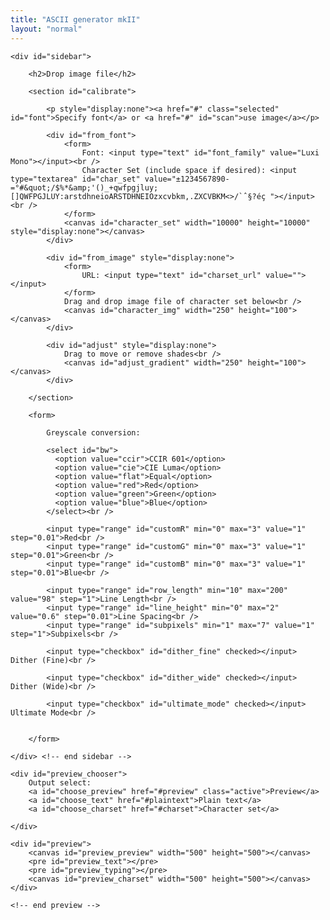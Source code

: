 ```yaml
---
title: "ASCII generator mkII"
layout: "normal"
---
```


<div id="container">

	<div id="sidebar">

		<h2>Drop image file</h2>

		<section id="calibrate">

			<p style="display:none"><a href="#" class="selected" id="font">Specify font</a> or <a href="#" id="scan">use image</a></p>

			<div id="from_font">
				<form>
					Font: <input type="text" id="font_family" value="Luxi Mono"></input><br />
					Character Set (include space if desired): <input type="textarea" id="char_set" value="±1234567890-=°#&quot;/$%*&amp;'()_+qwfpgjluy;[]QWFPGJLUY:arstdhneioARSTDHNEIOzxcvbkm,.ZXCVBKM<>/`ˆ§?éç "></input><br />			
				</form>
				<canvas id="character_set" width="10000" height="10000" style="display:none"></canvas>
			</div>

			<div id="from_image" style="display:none">
				<form>
					URL: <input type="text" id="charset_url" value=""></input>
				</form>
				Drag and drop image file of character set below<br />
				<canvas id="character_img" width="250" height="100"></canvas>
			</div>

			<div id="adjust" style="display:none">
				Drag to move or remove shades<br />
				<canvas id="adjust_gradient" width="250" height="100"></canvas>
			</div>

		</section>

		<form>

			Greyscale conversion: 

			<select id="bw">
			  <option value="ccir">CCIR 601</option>
			  <option value="cie">CIE Luma</option>
			  <option value="flat">Equal</option>
			  <option value="red">Red</option>
			  <option value="green">Green</option>
			  <option value="blue">Blue</option>
			</select><br />

			<input type="range" id="customR" min="0" max="3" value="1" step="0.01">Red<br />
			<input type="range" id="customG" min="0" max="3" value="1" step="0.01">Green<br />
			<input type="range" id="customB" min="0" max="3" value="1" step="0.01">Blue<br />

			<input type="range" id="row_length" min="10" max="200" value="98" step="1">Line Length<br />
			<input type="range" id="line_height" min="0" max="2" value="0.6" step="0.01">Line Spacing<br />
			<input type="range" id="subpixels" min="1" max="7" value="1" step="1">Subpixels<br />

			<input type="checkbox" id="dither_fine" checked></input> Dither (Fine)<br />

			<input type="checkbox" id="dither_wide" checked></input> Dither (Wide)<br />

			<input type="checkbox" id="ultimate_mode" checked></input> Ultimate Mode<br />


		</form>

	</div> <!-- end sidebar -->

	<div id="preview_chooser">
		Output select: 
		<a id="choose_preview" href="#preview" class="active">Preview</a>
		<a id="choose_text" href="#plaintext">Plain text</a>
		<a id="choose_charset" href="#charset">Character set</a>
<!--	<a id="choose_typing" href="#typing">For typing</a>		-->
	</div>

	<div id="preview">
		<canvas id="preview_preview" width="500" height="500"></canvas>
		<pre id="preview_text"></pre>
		<pre id="preview_typing"></pre>
		<canvas id="preview_charset" width="500" height="500"></canvas>
	</div>

	<!-- end preview -->


</div>


<div id="image">
	<canvas id="adjust_image_1" width="1" height="1" style="display:none"></canvas>
	<canvas id="adjust_image_2" width="1" height="1" style="display:none"></canvas>
	<canvas id="adjust_image_3" width="1" height="1" style="display:none"></canvas>
	<canvas id="adjust_image_4" width="1" height="1" style="display:none"></canvas>
	<canvas id="adjust_image_5" width="1" height="1" style="display:none"></canvas>
	<canvas id="adjust_image_6" width="1" height="1" style="display:none"></canvas>
	<canvas id="adjust_image_7" width="1" height="1" style="display:none"></canvas>
	<canvas id="adjust_image_8" width="1" height="1" style="display:none"></canvas>
	<canvas id="adjust_image_9" width="1" height="1" style="display:none"></canvas>
	<canvas id="adjust_image_0" width="1" height="1" style="display:none"></canvas>
</div>